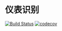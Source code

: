 # 仪表识别
[![Build Status](https://travis-ci.com/szkszk95/meterReader2.0.svg?branch=master)](https://travis-ci.com/szkszk95/meterReader2.0)
[![codecov](https://codecov.io/gh/szkszk95/meterReader2.0/branch/master/graph/badge.svg)](https://codecov.io/gh/szkszk95/meterReader2.0)

